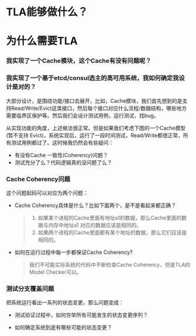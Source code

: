 # TLA能够做什么？



# 为什么需要TLA

### 我实现了一个Cache模块，这个Cache有没有问题呢？

### 我实现了一个基于etcd/consul选主的高可用系统，我如何确定我设计是对的？



大部分设计，是围绕功能/接口去展开，比如，Cache模块，我们首先想到的是支持Read/Write/Evict这类接口，然后每个接口对应什么流程/数据结构，哪些地方需要临界区保护等。然后我们会设计测试用例，运行测试，找bug。

从实现功能的角度，上述做法很正常。但是如果我们考虑下图的一个Cache模型(暂不支持 Evict)，系统实现后，运行了一段时间测试，Read/Write都很正常，所有测试用例都过了。这时候我仍然会有些疑问：

- 有没有Cache 一致性(Coherency)问题？
- 测试充分了么？代码逻辑真的没问题了么？



### Cache Coherency问题

这个问题起码可以对应为两个问题：

- Cache Coherency具体是什么？比如下面两个，是不是看起来都正确？

  > 1. 如果某个进程的Cache里面有地址a1的数据，那么Cache里面的数据与内存中地址a1 对应的数据应该是相同的。
  > 2. 如果两个进程的Cache里面都有某个地址的数据，那么它们应该是相同的。 

- 如何在运行过程中每一步都保证Cache Coherency?

  > 我们不可能实际系统的代码中不断检查Cache Coherency，但是TLA的Model Checker可以。



### 测试分支覆盖问题

把系统运行看出一系列的状态变更，那么问题变成：

- 测试验证过程中，如何穷举所有可能发生的状态变更序列？

- 如何确定系统到底有哪些可能的状态变更？

  

